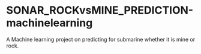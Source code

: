 # SONAR_ROCKvsMINE_PREDICTION-machinelearning
A Machine learning project on predicting for submarine whether it is mine or rock.
